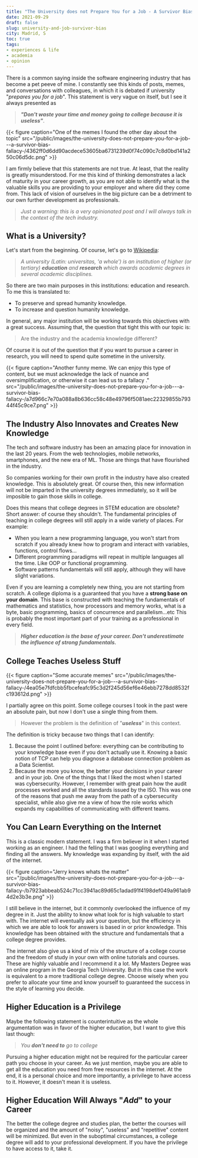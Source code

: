 ```yaml
---
title: "The University does not Prepare You for a Job - A Survivor Bias Fallacy "
date: 2021-09-29
draft: false
slug: university-and-job-survivor-bias
city: Madrid, S
toc: true
tags:
- experiences & life
- academia
- opinion
---
```



There is a common saying inside the software engineering industry that has become a pet peeve of mine. I constantly see this kinds of posts, memes, and conversations with colleagues, in which it is debated if university "_prepares you for a job_". This statement is very vague on itself, but I see it always presented as 


> __*"Don't waste your time and money going to college because it is useless"*__. 


{{< figure caption="One of the memes I found the other day about the topic" src="/public/images/the-university-does-not-prepare-you-for-a-job---a-survivor-bias-fallacy-/4362ff0d6dd90acdece53605ba6731239d0f74c090c7c8d0bd141a250c06d5dc.png" >}}


I am firmly believe that this statements are not true. At least, that the reality is greatly misunderstood. For me this kind of thinking demonstrates a lack of maturity in your career growth, as you are not able to identify what is the valuable skills you are providing to your employer and where did they come from. This lack of vision of ourselves in the big picture can be a detriment to our own further development as professionals.


> _Just a warning: this is a very opinionated post and I will always talk in the context of the tech industry._


## What is a University?


Let's start from the beginning. Of course, let's go to [Wikipedia](https://en.wikipedia.org/wiki/University#Definition):


> *A university (Latin: universitas, 'a whole') is an institution of higher (or tertiary)* __*education*__ *and* __*research*__ *which awards academic degrees in several academic disciplines.*


So there are two main purposes in this institutions: education and research. To me this is translated to:

* To preserve and spread humanity knowledge.
* To increase and question humanity knowledge.

In general, any major institution will be working towards this objectives with a great success. Assuming that, the question that tight this with our topic is:


> Are the industry and the academia knowledge different?


Of course it is out of the question that if you want to pursue a career in research, you will need to spend quite sometime in the university.


{{< figure caption="Another funny meme. We can enjoy this type of content, but we must acknowledge the lack of nuance and oversimplification, or otherwise it can lead us to a fallacy ." src="/public/images/the-university-does-not-prepare-you-for-a-job---a-survivor-bias-fallacy-/a7d966c7e70a088a8b636cc58c48e49796f5081aec22329855b79344f45c9ce7.png" >}}


## The Industry Also Innovates and Creates New Knowledge


The tech and software industry has been an amazing place for innovation in the last 20 years. From the web technologies, mobile networks, smartphones, and the new era of ML. Those are things that have flourished in the industry.


So companies working for their own profit in the industry have also created knowledge. This is absolutely great. Of course then, this new information will not be imparted in the university degrees immediately, so it will be imposible to gain those skills in college. 


Does this means that college degrees in STEM education are obsolete? Short answer: of course they shouldn't. The fundamental principles of teaching in college degrees will still apply in a wide variety of places. For example:

* When you learn a new programming language, you won't start from scratch if you already knew how to program and interact with variables, functions, control flows...
* Different programming paradigms will repeat in multiple languages all the time. Like OOP or functional programming.
* Software patterns fundamentals will still apply, although they will have slight variations.

Even if you are learning a completely new thing, you are not starting from scratch. A college diploma is a guaranteed that you have a __strong base on your domain__. This base is constructed with teaching the fundamentals of mathematics and statistics, how processors and memory works, what is a byte, basic programming, basics of concurrence and parallelism...etc This is probably the most important part of your training as a professional in every field.


> __*Higher education is the base of your career. Don't underestimate the influence of strong fundamentals.*__


## College Teaches Useless Stuff


{{< figure caption="Some accurate memes" src="/public/images/the-university-does-not-prepare-you-for-a-job---a-survivor-bias-fallacy-/4ea05e7fdfcbb5fbcefeafc95c3d2f245d56ef6e46ebb7278dd8532fc193612d.png" >}}


I partially agree on this point. Some college courses I took in the past were an absolute pain, but now I don't use a single thing from them. 


> However the problem is the definition of "__*useless*__" in this context. 


The definition is tricky because two things that I can identify:

1. Because the point I outlined before: everything can be contributing to your knowledge base even if you don't actually use it. Knowing a basic notion of TCP can help you diagnose a database connection problem as a Data Scientist.
1. Because the more you know, the better your decisions in your career and in your job. One of the things that I liked the most when I started was cybersecurity. However, I remember with great pain how the audit processes worked and all the standards issued by the ISO. This was one of the reasons that push me away from the path of a cybersecurity specialist, while also give me a view of how the role works which expands my capabilities of communicating with different teams.

## You Can Learn Everything on the Internet


This is a classic modern statement. I was a firm believer in it when I started working as an engineer. I had the felling that I was googling everything and finding all the answers. My knowledge was expanding by itself, with the aid of the internet. 


{{< figure caption="Jerry knows whats the matter" src="/public/images/the-university-does-not-prepare-you-for-a-job---a-survivor-bias-fallacy-/b7923abbeab524c71cc3941ac89d65c1adad91f4198def049a961ab94d2e3b3e.png" >}}


I still believe in the internet, but it commonly overlooked the influence of my degree in it. Just the ability to know what look for is high valuable to start with. The internet will eventually ask your question, but the efficiency in which we are able to look for answers is based in or prior knowledge. This knowledge has been obtained with the structure and fundamentals that a college degree provides.


The internet also give us a kind of mix of the structure of a college course and the freedom of study in your own with online tutorials and courses. These are highly valuable and I recommend it a lot. My Masters Degree was an online program in the Georgia Tech University. But in this case the work is equivalent to a more traditional college degree. Choose wisely when you prefer to allocate your time and know yourself to guaranteed the success in the style of learning you decide.


## Higher Education is a Privilege


Maybe the following statement is counterintuitive as the whole argumentation was in favor of the higher education, but I want to give this last though:


> *You* __*don't need to*__ *go to college*


Pursuing a higher education might not be required for the particular career path you choose in your career. As we just mention, maybe you are able to get all the education you need from free resources in the internet. At the end, it is a personal choice and more importantly, a privilege to have access to it. However, it doesn't mean it is useless.


## Higher Education Will Always "_Add_" to your Career


The better the college degree and studies plan, the better the courses will be organized and the amount of "noisy", "useless" and "repetitive" content will be minimized. But even in the suboptimal circumstances, a college degree will add to your professional development. If you have the privilege to have access to it, take it.




